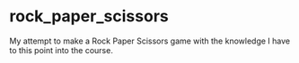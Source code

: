 # rock_paper_scissors

My attempt to make a Rock Paper Scissors game with the knowledge I have to this point into the course.
